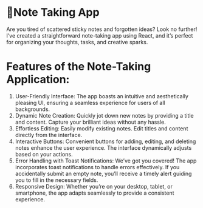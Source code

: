 # 📝Note Taking App

Are you tired of scattered sticky notes and forgotten ideas? Look no further! I’ve created a straightforward note-taking app using React, and it’s perfect for organizing your thoughts, tasks, and creative sparks.

# Features of the Note-Taking Application:

1. User-Friendly Interface: The app boasts an intuitive and aesthetically pleasing UI, ensuring a seamless experience for users of all backgrounds.
2. Dynamic Note Creation: Quickly jot down new notes by providing a title and content. Capture your brilliant ideas without any hassle.
3. Effortless Editing: Easily modify existing notes. Edit titles and content directly from the interface.
4. Interactive Buttons: Convenient buttons for adding, editing, and deleting notes enhance the user experience. The interface dynamically adjusts based on your actions.
5. Error Handling with Toast Notifications: We’ve got you covered! The app incorporates toast notifications to handle errors effectively. If you accidentally submit an empty note, you’ll receive a timely alert guiding you to fill in the necessary fields.
6. Responsive Design: Whether you’re on your desktop, tablet, or smartphone, the app adapts seamlessly to provide a consistent experience.

